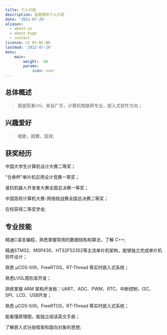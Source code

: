 ```yaml
---
title: 个人介绍
description: 这是我的个人介绍
date: '2022-07-29'
aliases:
  - about-us
  - about-hugo
  - contact
license: CC BY-NC-ND
lastmod: '2022-07-29'
menu:
    main: 
        weight: -90
        params:
            icon: user
---
```

## 总体概述

> 我是陈某chi，来自广东，计算机物联网专业，嵌入式软件方向；

## 兴趣爱好

> 唱歌，跳舞，篮球;

## 获奖经历

中国大学生计算机设计大赛二等奖；

"合泰杯"单片机应用设计竞赛一等奖；

睿抗机器人开发者大赛全国总决赛一等奖；

中国高校计算机大赛-网络挑战赛全国总决赛二等奖；

在校获得二等奖学金;

## 专业技能

精通C语言编程，熟悉掌握常用的数据结构和算法，了解 C++;

精通STM32、MSP430、HT32F52352等主流单片机架构，能够独立完成单片机软件设计；

熟悉 μCOS-II/III，FreeRTOS，RT-Thread 等实时嵌入式系统；

熟悉LVGL图形库开发；

熟练掌握 ARM 架构开发板：UART、ADC、PWM、RTC、中断控制、I2C、SPI、LCD、USB开发；

熟悉 μCOS-II/III，FreeRTOS，RT-Thread 等实时嵌入式系统；

能看懂原理图，能独立阅读英文手册；

了解嵌入式分层框架和面向对象的思想;
